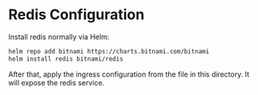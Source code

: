 # Redis Configuration

Install redis normally via Helm:

```bash
helm repo add bitnami https://charts.bitnami.com/bitnami
helm install redis bitnami/redis
```

After that, apply the ingress configuration from the file in this directory. It will expose the redis service.